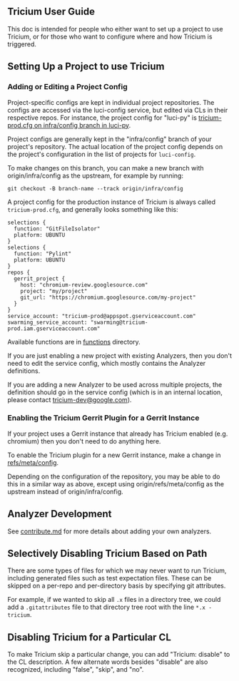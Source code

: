 ## Tricium User Guide

This doc is intended for people who either want to set up a project to use
Tricium, or for those who want to configure where and how Tricium is triggered.

## Setting Up a Project to use Tricium

### Adding or Editing a Project Config

Project-specific configs are kept in individual project repositories. The
configs are accessed via the luci-config service, but edited via CLs in their
respective repos. For instance, the project config for "luci-py" is
[tricium-prod.cfg on infra/config branch in luci-py](https://chromium.googlesource.com/infra/luci/luci-py/+/infra/config/tricium-prod.cfg).

Project configs are generally kept in the "infra/config" branch of your
project's repository. The actual location of the project config depends on the
project's configuration in the list of projects for `luci-config`.

To make changes on this branch, you can make a new branch with
origin/infra/config as the upstream, for example by running:

```
git checkout -B branch-name --track origin/infra/config
```

A project config for the production instance of Tricium is always called
`tricium-prod.cfg`, and generally looks something like this:

```
selections {
  function: "GitFileIsolator"
  platform: UBUNTU
}
selections {
  function: "Pylint"
  platform: UBUNTU
}
repos {
  gerrit_project {
    host: "chromium-review.googlesource.com"
    project: "my/project"
    git_url: "https://chromium.googlesource.com/my-project"
  }
}
service_account: "tricium-prod@appspot.gserviceaccount.com"
swarming_service_account: "swarming@tricium-prod.iam.gserviceaccount.com"
```

Available functions are in [functions](../functions) directory.

If you are just enabling a new project with existing Analyzers, then you don't
need to edit the service config, which mostly contains the Analyzer definitions.

If you are adding a new Analyzer to be used across multiple projects, the
definition should go in the service config (which is in an internal location,
please contact tricium-dev@google.com).

### Enabling the Tricium Gerrit Plugin for a Gerrit Instance

If your project uses a Gerrit instance that already has Tricium enabled (e.g.
chromium) then you don't need to do anything here.

To enable the Tricium plugin for a new Gerrit instance, make a change in
[refs/meta/config](https://gerrit-review.googlesource.com/Documentation/config-project-config.html#_the_refs_meta_config_namespace).

Depending on the configuration of the repository, you may be able to do this in
a similar way as above, except using origin/refs/meta/config as the upstream
instead of origin/infra/config.

## Analyzer Development

See [contribute.md](./contribute.md) for more details about adding your own
analyzers.

## Selectively Disabling Tricium Based on Path

There are some types of files for which we may never want to run Tricium,
including generated files such as test expectation files. These can be skipped
on a per-repo and per-directory basis by specifying git attributes.

For example, if we wanted to skip all `.x` files in a directory tree, we could
add a `.gitattributes` file to that directory tree root with the line `*.x
-tricium`.

## Disabling Tricium for a Particular CL

To make Tricium skip a particular change, you can add "Tricium: disable" to the
CL description. A few alternate words besides "disable" are also recognized,
including "false", "skip", and "no".
